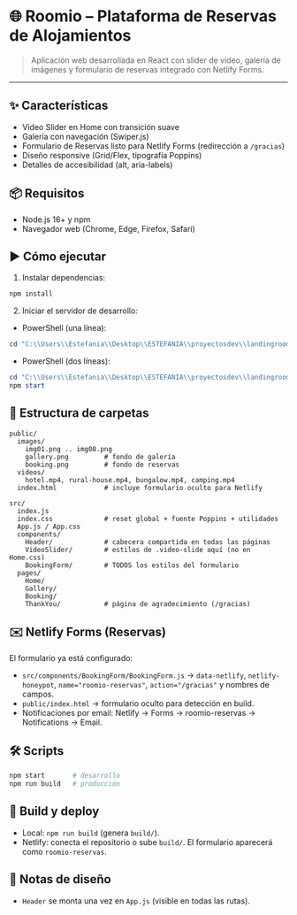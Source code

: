 # 🌐 Roomio – Plataforma de Reservas de Alojamientos

> Aplicación web desarrollada en React con slider de video, galería de imágenes y formulario de reservas integrado con Netlify Forms.

---

## ✨ Características
- Video Slider en Home con transición suave
- Galería con navegación (Swiper.js)
- Formulario de Reservas listo para Netlify Forms (redirección a `/gracias`)
- Diseño responsive (Grid/Flex, tipografía Poppins)
- Detalles de accesibilidad (alt, aria-labels)

## 📦 Requisitos
- Node.js 16+ y npm
- Navegador web (Chrome, Edge, Firefox, Safari)

## ▶️ Cómo ejecutar
1) Instalar dependencias:
```bash
npm install
```
2) Iniciar el servidor de desarrollo:
- PowerShell (una línea):
```powershell
cd "C:\\Users\\Estefania\\Desktop\\ESTEFANIA\\proyectosdev\\landingroomio - react"; npm start
```
- PowerShell (dos líneas):
```powershell
cd "C:\\Users\\Estefania\\Desktop\\ESTEFANIA\\proyectosdev\\landingroomio - react"
npm start
```

## 🧩 Estructura de carpetas
```
public/
  images/
    img01.png .. img08.png
    gallery.png         # fondo de galería
    booking.png         # fondo de reservas
  videos/
    hotel.mp4, rural-house.mp4, bungalow.mp4, camping.mp4
  index.html            # incluye formulario oculto para Netlify

src/
  index.js
  index.css             # reset global + fuente Poppins + utilidades
  App.js / App.css
  components/
    Header/             # cabecera compartida en todas las páginas
    VideoSlider/        # estilos de .video-slide aquí (no en Home.css)
    BookingForm/        # TODOS los estilos del formulario
  pages/
    Home/
    Gallery/
    Booking/
    ThankYou/           # página de agradecimiento (/gracias)
```

## ✉️ Netlify Forms (Reservas)
El formulario ya está configurado:
- `src/components/BookingForm/BookingForm.js` → `data-netlify`, `netlify-honeypot`, `name="roomio-reservas"`, `action="/gracias"` y nombres de campos.
- `public/index.html` → formulario oculto para detección en build.
- Notificaciones por email: Netlify → Forms → roomio-reservas → Notifications → Email.

## 🛠️ Scripts
```bash
npm start       # desarrollo
npm run build   # producción
```

## 🚀 Build y deploy
- Local: `npm run build` (genera `build/`).
- Netlify: conecta el repositorio o sube `build/`. El formulario aparecerá como `roomio-reservas`.

## 🎨 Notas de diseño
- `Header` se monta una vez en `App.js` (visible en todas las rutas).


